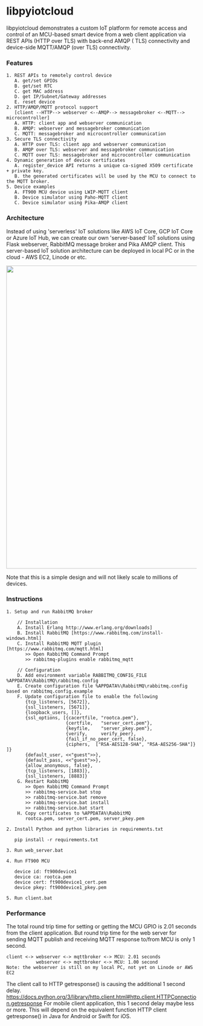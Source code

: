 # libpyiotcloud

libpyiotcloud demonstrates a custom IoT platform for remote access and control of an MCU-based smart device from a web client application via REST APIs (HTTP over TLS) with back-end AMQP ( TLS) connectivity and device-side MQTT/AMQP (over TLS) connectivity.


### Features

    1. REST APIs to remotely control device
       A. get/set GPIOs
       B. get/set RTC
       C. get MAC address
       D. get IP/Subnet/Gateway addresses
       E. reset device
    2. HTTP/AMQP/MQTT protocol support 
       [client --HTTP--> webserver <--AMQP--> messagebroker <--MQTT--> microcontroller]
       A. HTTP: client app and webserver communication
       B. AMQP: webserver and messagebroker communication
       C. MQTT: messagebroker and microcontroller communication
    3. Secure TLS connectivity 
       A. HTTP over TLS: client app and webserver communication
       B. AMQP over TLS: webserver and messagebroker communication
       C. MQTT over TLS: messagebroker and microcontroller communication
    4. Dynamic generation of device certificates 
       A. register_device API returns a unique ca-signed X509 certificate + private key.
       B. the generated certificates will be used by the MCU to connect to the MQTT broker. 
    5. Device examples
       A. FT900 MCU device using LWIP-MQTT client
       B. Device simulator using Paho-MQTT client 
       C. Device simulator using Pika-AMQP client


### Architecture

Instead of using 'serverless' IoT solutions like AWS IoT Core, GCP IoT Core or Azure IoT Hub, 
we can create our own 'server-based' IoT solutions using Flask webserver, RabbitMQ message broker and Pika AMQP client.
This server-based IoT solution architecture can be deployed in local PC or in the cloud - AWS EC2, Linode or etc.


<img src="https://github.com/richmondu/libpyiotcloud/blob/master/images/architecture.png" width="800"/>

Note that this is a simple design and will not likely scale to millions of devices.



### Instructions

    1. Setup and run RabbitMQ broker

        // Installation
        A. Install Erlang http://www.erlang.org/downloads]
        B. Install RabbitMQ [https://www.rabbitmq.com/install-windows.html]
        C. Install RabbitMQ MQTT plugin [https://www.rabbitmq.com/mqtt.html]
           >> Open RabbitMQ Command Prompt
           >> rabbitmq-plugins enable rabbitmq_mqtt

        // Configuration
        D. Add environment variable RABBITMQ_CONFIG_FILE %APPDATA%\RabbitMQ\rabbitmq.config
        E. Create configuration file %APPDATA%\RabbitMQ\rabbitmq.config based on rabbitmq.config.example
        F. Update configuration file to enable the following
           {tcp_listeners, [5672]},
           {ssl_listeners, [5671]},
           {loopback_users, []},
           {ssl_options, [{cacertfile, "rootca.pem"},
                          {certfile,   "server_cert.pem"},
                          {keyfile,    "server_pkey.pem"},
                          {verify,     verify_peer},
                          {fail_if_no_peer_cert, false},
                          {ciphers,  ["RSA-AES128-SHA", "RSA-AES256-SHA"]} ]}
           {default_user, <<"guest">>},
           {default_pass, <<"guest">>},
           {allow_anonymous, false},
           {tcp_listeners, [1883]},
           {ssl_listeners, [8883]}
        G. Restart RabbitMQ
           >> Open RabbitMQ Command Prompt
           >> rabbitmq-service.bat stop 
           >> rabbitmq-service.bat remove
           >> rabbitmq-service.bat install
           >> rabbitmq-service.bat start
        H. Copy certificates to %APPDATA%\RabbitMQ 
           rootca.pem, server_cert.pem, server_pkey.pem

    2. Install Python and python libraries in requirements.txt

       pip install -r requirements.txt

    3. Run web_server.bat
  
    4. Run FT900 MCU

       device id: ft900device1
       device ca: rootca.pem
       device cert: ft900device1_cert.pem
       device pkey: ft900device1_pkey.pem

    5. Run client.bat



### Performance

The total round trip time for setting or getting the MCU GPIO is 2.01 seconds from the client application. But round trip time for the web server for sending MQTT publish and receiving MQTT response to/from MCU is only 1 second.

    client <-> webserver <-> mqttbroker <-> MCU: 2.01 seconds
               webserver <-> mqttbroker <-> MCU: 1.00 second
    Note: the webserver is still on my local PC, not yet on Linode or AWS EC2

The client call to HTTP getresponse() is causing the additional 1 second delay. https://docs.python.org/3/library/http.client.html#http.client.HTTPConnection.getresponse For mobile client application, this 1 second delay maybe less or more. This will depend on the equivalent function HTTP client getresponse() in Java for Android or Swift for iOS.


